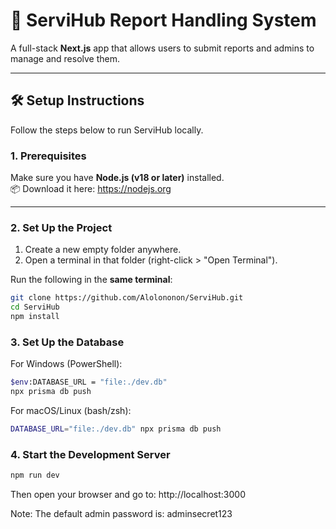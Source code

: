 # 🚀 ServiHub Report Handling System

A full-stack **Next.js** app that allows users to submit reports and admins to manage and resolve them.

---

## 🛠️ Setup Instructions

Follow the steps below to run ServiHub locally.

### 1. Prerequisites

Make sure you have **Node.js (v18 or later)** installed.  
📦 Download it here: https://nodejs.org

---

### 2. Set Up the Project

1. Create a new empty folder anywhere.
2. Open a terminal in that folder (right-click > "Open Terminal").

Run the following in the **same terminal**:

```bash
git clone https://github.com/Alolononon/ServiHub.git
cd ServiHub
npm install
```

### 3. Set Up the Database
For Windows (PowerShell):
```bash
$env:DATABASE_URL = "file:./dev.db"
npx prisma db push
```
For macOS/Linux (bash/zsh):
```bash
DATABASE_URL="file:./dev.db" npx prisma db push
```

### 4. Start the Development Server
```bash
npm run dev
```

Then open your browser and go to:
http://localhost:3000

Note: 
The default admin password is: adminsecret123